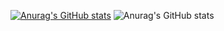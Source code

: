 [![Anurag's GitHub stats](https://github-readme-stats.vercel.app/api?username=13shayan82)](https://github.com/13shayan82/github-readme-stats)
![Anurag's GitHub stats](https://github-readme-stats.vercel.app/api?username=anuraghazra&count_private=true)

